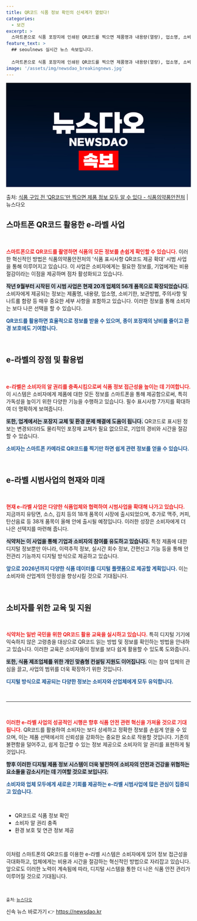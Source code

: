 ```yaml
---
title: QR코드 식품 정보 확인의 신세계가 열렸다!
categories:
  - 보건
excerpt: >
  스마트폰으로 식품 포장지에 인쇄된 QR코드를 찍으면 제품명과 내용량(열량), 업소명, 소비기한(유통기한), …
feature_text: >
  ## seoulnews 실시간 뉴스 속보입니다.

  스마트폰으로 식품 포장지에 인쇄된 QR코드를 찍으면 제품명과 내용량(열량), 업소명, 소비기한(유통기한), …
image: '/assets/img/newsdao_breakingnews.jpg'
---
```


![뉴스다오 속보](/assets/img/newsdao_breakingnews.jpg)

<p>출처: <a href="https://newsdao.kr/2166" rel="dofollow">식품 구입 전 ‘QR코드’만 찍으면 제품 정보 모두 알 수 있다 - 식품의약품안전처</a> | 뉴스다오</p>

<h2 data-ke-size="size26">스마트폰 QR코드 활용한 e-라벨 사업</h2>

<p data-ke-size="size16">&nbsp;</p>

<b><span style="color: #ee2323;">스마트폰으로 QR코드를 촬영하면 식품의 모든 정보를 손쉽게 확인할 수 있습니다.</span></b> 이러한 혁신적인 방법은 식품의약품안전처의 '식품 표시사항 QR코드 제공 확대' 시범 사업을 통해 이루어지고 있습니다. 이 사업은 소비자에게는 필요한 정보를, 기업에게는 비용 절감이라는 이점을 제공하며 점차 활성화되고 있습니다. 

<b><span style="background-color: #21538527;">작년 9월부터 시작된 이 시범 사업은 현재 20개 업체의 56개 품목으로 확장되었습니다.</span></b> 소비자에게 제공되는 정보는 제품명, 내용량, 업소명, 소비기한, 보관방법, 주의사항 및 나트륨 함량 등 매우 중요한 세부 사항을 포함하고 있습니다. 이러한 정보를 통해 소비자는 보다 나은 선택을 할 수 있습니다.

<b><span style="color: #1a5490;">QR코드를 활용하면 효율적으로 정보를 받을 수 있으며, 종이 포장재의 낭비를 줄이고 환경 보호에도 기여합니다.</span></b>

<p data-ke-size="size16">&nbsp;</p>

<h2 data-ke-size="size26">e-라벨의 장점 및 활용법</h2>

<p data-ke-size="size16">&nbsp;</p>

<b><span style="color: #ee2323;">e-라벨은 소비자의 알 권리를 충족시킴으로써 식품 정보 접근성을 높이는 데 기여합니다.</span></b> 이 시스템은 소비자에게 제품에 대한 모든 정보를 스마트폰을 통해 제공함으로써, 특히 가독성을 높이기 위한 다양한 기능을 수행하고 있습니다. 필수 표시사항 7가지를 확대하여 더 명확하게 보여줍니다. 

<b><span style="background-color: #21538527;">또한, 업계에서는 포장지 교체 및 환경 문제 해결에 도움이 됩니다.</span></b> QR코드로 표시된 정보는 변경되더라도 물리적인 포장재 교체가 필요 없으므로, 기업의 경비와 시간을 절감할 수 있습니다.

<b><span style="color: #1a5490;">소비자는 스마트폰 카메라로 QR코드를 찍기만 하면 쉽게 관련 정보를 얻을 수 있습니다.</span></b>

<p data-ke-size="size16">&nbsp;</p>

<h2 data-ke-size="size26">e-라벨 시범사업의 현재와 미래</h2>

<p data-ke-size="size16">&nbsp;</p>

<b><span style="color: #ee2323;">현재 e-라벨 사업은 다양한 식품업체와 협력하여 시범사업을 확대해 나가고 있습니다.</span></b> 지금까지 유탕면, 소스, 김치 등의 18개 품목이 시장에 출시되었으며, 추가로 맥주, 커피, 탄산음료 등 38개 품목이 올해 안에 출시될 예정입니다. 이러한 성장은 소비자에게 더 나은 선택지를 마련해 줍니다.

<b><span style="background-color: #21538527;">식약처는 이 사업을 통해 기업과 소비자의 참여를 유도하고 있습니다.</span></b> 특정 제품에 대한 디지털 정보뿐만 아니라, 이력추적 정보, 실시간 회수 정보, 간편신고 기능 등을 통해 안전관리 기능까지 디지털 방식으로 제공하고 있습니다.

<b><span style="color: #1a5490;">앞으로 2026년까지 다양한 식품 데이터를 디지털 플랫폼으로 제공할 계획입니다.</span></b> 이는 소비자와 산업계의 안정성을 향상시킬 것으로 기대됩니다.

<p data-ke-size="size16">&nbsp;</p>

<h2 data-ke-size="size26">소비자를 위한 교육 및 지원</h2>

<p data-ke-size="size16">&nbsp;</p>

<b><span style="color: #ee2323;">식약처는 일반 국민을 위한 QR코드 활용 교육을 실시하고 있습니다.</span></b> 특히 디지털 기기에 익숙하지 않은 고령층을 대상으로 QR코드 읽는 방법 및 정보를 확인하는 방법을 안내하고 있습니다. 이러한 교육은 소비자들이 정보를 보다 쉽게 활용할 수 있도록 도와줍니다.

<b><span style="background-color: #21538527;">또한, 식품 제조업체를 위한 개인 맞춤형 컨설팅 지원도 이어집니다.</span></b> 이는 참여 업체의 관심을 끌고, 사업의 범위를 더욱 확장하기 위한 것입니다.

<b><span style="color: #1a5490;">디지털 방식으로 제공되는 다양한 정보는 소비자와 산업체에게 모두 유익합니다.</span></b>

<p data-ke-size="size16">&nbsp;</p>

<hr />

<p data-ke-size="size16">&nbsp;</p>

<b><span style="color: #ee2323;">이러한 e-라벨 사업의 성공적인 시행은 향후 식품 안전 관련 혁신을 가져올 것으로 기대됩니다.</span></b> QR코드를 활용하여 소비자는 보다 상세하고 정확한 정보를 손쉽게 얻을 수 있으며, 이는 제품 선택에서의 신뢰성을 강화하는 중요한 요소로 작용할 것입니다. 기존의 불편함을 덜어주고, 쉽게 접근할 수 있는 정보 제공으로 소비자의 알 권리를 표현하게 될 것입니다.

<b><span style="background-color: #21538527;">향후 이러한 디지털 제품 정보 시스템이 더욱 발전하여 소비자의 안전과 건강을 위협하는 요소들을 감소시키는 데 기여할 것으로 보입니다.</span></b> 

<b><span style="color: #1a5490;">소비자와 업체 모두에게 새로운 기회를 제공하는 e-라벨 시범사업에 많은 관심이 집중되고 있습니다.</span></b>

<p data-ke-size="size16">&nbsp;</p>

<ul>
    <li>QR코드로 식품 정보 확인</li>
    <li>소비자 알 권리 충족</li>
    <li>환경 보호 및 연관 정보 제공</li>
</ul>

<p data-ke-size="size16">&nbsp;</p>

이처럼 스마트폰의 QR코드를 이용한 e-라벨 시스템은 소비자에게 있어 정보 접근성을 극대화하고, 업체에게는 비용과 시간을 절감하는 혁신적인 방법으로 자리잡고 있습니다. 앞으로도 이러한 노력이 계속됨에 따라, 디지털 시스템을 통한 더 나은 식품 안전 관리가 이루어질 것으로 기대됩니다.

<p data-ke-size="size16">&nbsp;</p> 

<small>출처: <a href="https://newsdao.kr/2166">뉴스다오</a></small> 

신속 뉴스 바로가기 👉 <a href="https://newsdao.kr" rel="dofollow">https://newsdao.kr</a>



